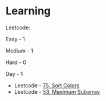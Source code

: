 # Learning

Leetcode:

Easy - 1

Medium - 1

Hard - 0

Day - 1
- Leetcode - [75. Sort Colors](https://github.com/EshwarCVS/Learning/blob/master/Leetcode/Problems/Medium/sortColors.py)
- Leetcode - [53. Maximum Subarray](https://github.com/EshwarCVS/Learning/blob/master/Leetcode/Problems/Easy/maxSubArray.py)
